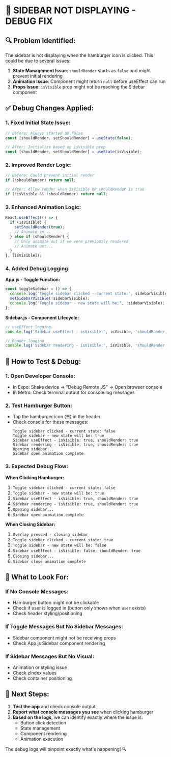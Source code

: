 # 🔧 **SIDEBAR NOT DISPLAYING - DEBUG FIX**

## 🔍 **Problem Identified:**
The sidebar is not displaying when the hamburger icon is clicked. This could be due to several issues:

1. **State Management Issue**: `shouldRender` starts as `false` and might prevent initial rendering
2. **Animation Issue**: Component might return `null` before useEffect can run
3. **Props Issue**: `isVisible` prop might not be reaching the Sidebar component

## ✅ **Debug Changes Applied:**

### **1. Fixed Initial State Issue:**
```javascript
// Before: Always started as false
const [shouldRender, setShouldRender] = useState(false);

// After: Initialize based on isVisible prop
const [shouldRender, setShouldRender] = useState(isVisible);
```

### **2. Improved Render Logic:**
```javascript
// Before: Could prevent initial render
if (!shouldRender) return null;

// After: Allow render when isVisible OR shouldRender is true
if (!isVisible && !shouldRender) return null;
```

### **3. Enhanced Animation Logic:**
```javascript
React.useEffect(() => {
  if (isVisible) {
    setShouldRender(true);
    // Animate in...
  } else if (shouldRender) {
    // Only animate out if we were previously rendered
    // Animate out...
  }
}, [isVisible]);
```

### **4. Added Debug Logging:**

**App.js - Toggle Function:**
```javascript
const toggleSidebar = () => {
  console.log('Toggle sidebar clicked - current state:', sidebarVisible);
  setSidebarVisible(!sidebarVisible);
  console.log('Toggle sidebar - new state will be:', !sidebarVisible);
};
```

**Sidebar.js - Component Lifecycle:**
```javascript
// useEffect logging
console.log('Sidebar useEffect - isVisible:', isVisible, 'shouldRender:', shouldRender);

// Render logging
console.log('Sidebar rendering - isVisible:', isVisible, 'shouldRender:', shouldRender);
```

## 🧪 **How to Test & Debug:**

### **1. Open Developer Console:**
- In Expo: Shake device → "Debug Remote JS" → Open browser console
- In Metro: Check terminal output for console.log messages

### **2. Test Hamburger Button:**
- Tap the hamburger icon (☰) in the header
- Check console for these messages:
  ```
  Toggle sidebar clicked - current state: false
  Toggle sidebar - new state will be: true
  Sidebar useEffect - isVisible: true, shouldRender: true
  Sidebar rendering - isVisible: true, shouldRender: true
  Opening sidebar...
  Sidebar open animation complete
  ```

### **3. Expected Debug Flow:**

**When Clicking Hamburger:**
1. `Toggle sidebar clicked - current state: false`
2. `Toggle sidebar - new state will be: true`
3. `Sidebar useEffect - isVisible: true, shouldRender: true`
4. `Sidebar rendering - isVisible: true, shouldRender: true`
5. `Opening sidebar...`
6. `Sidebar open animation complete`

**When Closing Sidebar:**
1. `Overlay pressed - closing sidebar`
2. `Toggle sidebar clicked - current state: true`
3. `Toggle sidebar - new state will be: false`
4. `Sidebar useEffect - isVisible: false, shouldRender: true`
5. `Closing sidebar...`
6. `Sidebar close animation complete`

## 🎯 **What to Look For:**

### **If No Console Messages:**
- Hamburger button might not be clickable
- Check if user is logged in (button only shows when `user` exists)
- Check header styling/positioning

### **If Toggle Messages But No Sidebar Messages:**
- Sidebar component might not be receiving props
- Check App.js Sidebar component rendering

### **If Sidebar Messages But No Visual:**
- Animation or styling issue
- Check zIndex values
- Check container positioning

## 🚀 **Next Steps:**

1. **Test the app** and check console output
2. **Report what console messages you see** when clicking hamburger
3. **Based on the logs**, we can identify exactly where the issue is:
   - Button click detection
   - State management
   - Component rendering
   - Animation execution

The debug logs will pinpoint exactly what's happening! 🔍
